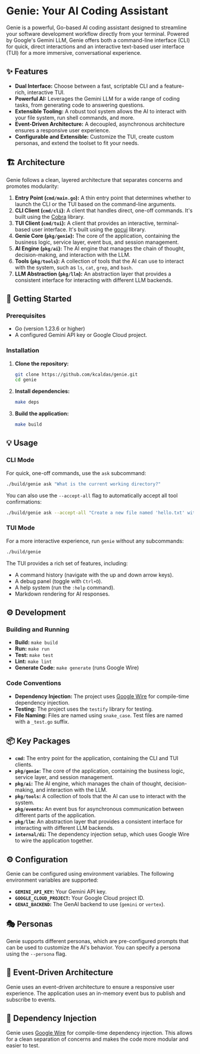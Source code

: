 # Genie: Your AI Coding Assistant

Genie is a powerful, Go-based AI coding assistant designed to streamline your software development workflow directly from your terminal. Powered by Google's Gemini LLM, Genie offers both a command-line interface (CLI) for quick, direct interactions and an interactive text-based user interface (TUI) for a more immersive, conversational experience.

## ✨ Features

*   **Dual Interface:** Choose between a fast, scriptable CLI and a feature-rich, interactive TUI.
*   **Powerful AI:** Leverages the Gemini LLM for a wide range of coding tasks, from generating code to answering questions.
*   **Extensible Tooling:** A robust tool system allows the AI to interact with your file system, run shell commands, and more.
*   **Event-Driven Architecture:** A decoupled, asynchronous architecture ensures a responsive user experience.
*   **Configurable and Extensible:** Customize the TUI, create custom personas, and extend the toolset to fit your needs.

## 🏗️ Architecture

Genie follows a clean, layered architecture that separates concerns and promotes modularity:

1.  **Entry Point (`cmd/main.go`):** A thin entry point that determines whether to launch the CLI or the TUI based on the command-line arguments.
2.  **CLI Client (`cmd/cli`):** A client that handles direct, one-off commands. It's built using the [Cobra](https://github.com/spf13/cobra) library.
3.  **TUI Client (`cmd/tui`):** A client that provides an interactive, terminal-based user interface. It's built using the [gocui](https://github.com/awesome-gocui/gocui) library.
4.  **Genie Core (`pkg/genie`):** The core of the application, containing the business logic, service layer, event bus, and session management.
5.  **AI Engine (`pkg/ai`):** The AI engine that manages the chain of thought, decision-making, and interaction with the LLM.
6.  **Tools (`pkg/tools`):** A collection of tools that the AI can use to interact with the system, such as `ls`, `cat`, `grep`, and `bash`.
7.  **LLM Abstraction (`pkg/llm`):** An abstraction layer that provides a consistent interface for interacting with different LLM backends.

## 🚀 Getting Started

### Prerequisites

*   Go (version 1.23.6 or higher)
*   A configured Gemini API key or Google Cloud project.

### Installation

1.  **Clone the repository:**
    ```bash
    git clone https://github.com/kcaldas/genie.git
    cd genie
    ```
2.  **Install dependencies:**
    ```bash
    make deps
    ```
3.  **Build the application:**
    ```bash
    make build
    ```

## 💡 Usage

### CLI Mode

For quick, one-off commands, use the `ask` subcommand:

```bash
./build/genie ask "What is the current working directory?"
```

You can also use the `--accept-all` flag to automatically accept all tool confirmations:

```bash
./build/genie ask --accept-all "Create a new file named 'hello.txt' with the content 'Hello, World!'"
```

### TUI Mode

For a more interactive experience, run `genie` without any subcommands:

```bash
./build/genie
```

The TUI provides a rich set of features, including:

*   A command history (navigate with the up and down arrow keys).
*   A debug panel (toggle with `Ctrl+D`).
*   A help system (run the `:help` command).
*   Markdown rendering for AI responses.

## ⚙️ Development

### Building and Running

*   **Build:** `make build`
*   **Run:** `make run`
*   **Test:** `make test`
*   **Lint:** `make lint`
*   **Generate Code:** `make generate` (runs Google Wire)

### Code Conventions

*   **Dependency Injection:** The project uses [Google Wire](https://github.com/google/wire) for compile-time dependency injection.
*   **Testing:** The project uses the `testify` library for testing.
*   **File Naming:** Files are named using `snake_case`. Test files are named with a `_test.go` suffix.

## 📦 Key Packages

*   **`cmd`:** The entry point for the application, containing the CLI and TUI clients.
*   **`pkg/genie`:** The core of the application, containing the business logic, service layer, and session management.
*   **`pkg/ai`:** The AI engine, which manages the chain of thought, decision-making, and interaction with the LLM.
*   **`pkg/tools`:** A collection of tools that the AI can use to interact with the system.
*   **`pkg/events`:** An event bus for asynchronous communication between different parts of the application.
*   **`pkg/llm`:** An abstraction layer that provides a consistent interface for interacting with different LLM backends.
*   **`internal/di`:** The dependency injection setup, which uses Google Wire to wire the application together.

## ⚙️ Configuration

Genie can be configured using environment variables. The following environment variables are supported:

*   **`GEMINI_API_KEY`:** Your Gemini API key.
*   **`GOOGLE_CLOUD_PROJECT`:** Your Google Cloud project ID.
*   **`GENAI_BACKEND`:** The GenAI backend to use (`gemini` or `vertex`).

## 🎭 Personas

Genie supports different personas, which are pre-configured prompts that can be used to customize the AI's behavior. You can specify a persona using the `--persona` flag.

## 🚌 Event-Driven Architecture

Genie uses an event-driven architecture to ensure a responsive user experience. The application uses an in-memory event bus to publish and subscribe to events.

## 💉 Dependency Injection

Genie uses [Google Wire](https://github.com/google/wire) for compile-time dependency injection. This allows for a clean separation of concerns and makes the code more modular and easier to test.
